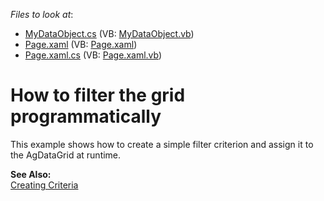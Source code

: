 <!-- default file list -->
*Files to look at*:

* [MyDataObject.cs](./CS/MyDataObject.cs) (VB: [MyDataObject.vb](./VB/FilterRuntime/MyDataObject.vb))
* [Page.xaml](./CS/Page.xaml) (VB: [Page.xaml](./VB/FilterRuntime/Page.xaml))
* [Page.xaml.cs](./CS/Page.xaml.cs) (VB: [Page.xaml.vb](./VB/FilterRuntime/Page.xaml.vb))
<!-- default file list end -->
# How to filter the grid programmatically


<p>This example shows how to create a simple filter criterion and assign it to the AgDataGrid at runtime.</p><p><strong>See Also:</strong><br />
<a href="http://documentation.devexpress.com/#XPO/CustomDocument2038">Creating Criteria</a></p>

<br/>


